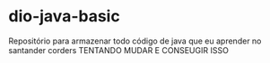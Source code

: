 # dio-java-basic

Repositório para armazenar todo código de java que eu aprender no santander corders
TENTANDO MUDAR E CONSEUGIR ISSO
